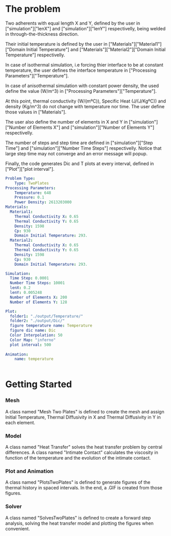 # The problem



Two adherents with equal length X and Y, defined by the user in ["simulation"]["lenX"] and ["simulation"]["lenY"] respectivelly, being welded in through-the-thickness direction.

Their initial temperature is defined by the user in ["Materials"]["Material1"]["Domain Initial Temperature"] and ["Materials"]["Material2"]["Domain Initial Temperature"] respectivelly.

In case of isothermal simulation, i.e forcing thier interface to be at constant temperature, the user defines the interface temperature in ["Processing Parameters"]["Temperature"].

In case of anisothermal simulation with constant power density, the used define the value (W/m^3) in ["Processing Parameters"]["Temperature"].

At this point, thermal conductivity (W/(mºC)), Specific Heat (J/(J/KgºC)) and density (Kg/m^3) do not change with temperature nor time. The user define those values in ["Materials"].

The user also define the number of elements in X and Y in ["simulation"]["Number of Elements X"] and ["simulation"]["Number of Elements Y"] respectivelly.

The number of steps and step time are defined in ["simulation"]["Step Time"] and ["simulation"]["Number Time Steps"] respectivelly. Notice that large step time may not converge and an error message will popup.

Finally, the code generates Dic and T plots at every interval, defined in ["Plot"]["plot interval"].



```yaml
Problem Type:
    Type: TwoPlates
Processing Parameters:
    Temperature: 648
    Pressure: 0.1
    Power Density: 2613203000
Materials:
  Material1:
    Thermal Conductivity X: 0.65
    Thermal Conductivity Y: 0.65
    Density: 1598
    Cp: 930
    Domain Initial Temperature: 293.
  Material2:
    Thermal Conductivity X: 0.65
    Thermal Conductivity Y: 0.65
    Density: 1598
    Cp: 930
    Domain Initial Temperature: 293.

Simulation:
  Time Step: 0.0001
  Number Time Steps: 10001
  lenX: 0.2
  lenY: 0.005248
  Number of Elements X: 200
  Number of Elements Y: 128

Plot:
  folder1: "./output/Temperature/"
  folder2: "./output/Dic/"
  figure temperature name: Temperature
  figure dic name: Dic
  Color Interpolation: 50
  Color Map: "inferno"
  plot interval: 500
  
Animation:
    name: temperature
	
```


# Getting Started

### Mesh

A class named "Mesh Two Plates" is defined to create the mesh and assign Initial Temperature, Thermal Diffusivity in X and Thermal Diffusivity in Y in each element.
### Model
A class named "Heat Transfer" solves the heat transfer problem by central differences.
A class named "Intimate Contact" calculates the viscosity in function of the temperature and the evolution of the intimate contact.
### Plot and Animation
A class named "PlotsTwoPlates" is defined to generate figures of the thermal history in spaced intervals. In the end, a .GIF is created from those figures.
### Solver
A class named "SolvesTwoPlates" is defined to create a forward step analysis, solving the heat transfer model and plotting the figures when convenient.